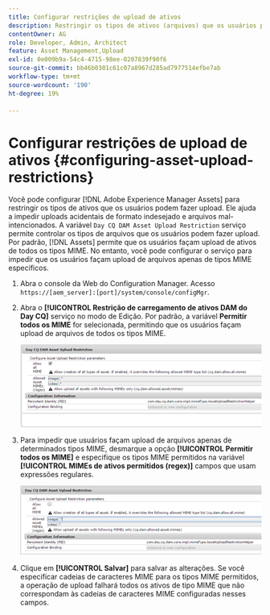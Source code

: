 ```yaml
---
title: Configurar restrições de upload de ativos
description: Restringir os tipos de ativos (arquivos) que os usuários podem fazer upload
contentOwner: AG
role: Developer, Admin, Architect
feature: Asset Management,Upload
exl-id: 0e009b9a-54c4-4715-98ee-0207839f90f6
source-git-commit: bb46b0301c61c07a8967d285ad7977514efbe7ab
workflow-type: tm+mt
source-wordcount: '190'
ht-degree: 19%

---
```


# Configurar restrições de upload de ativos {#configuring-asset-upload-restrictions}

Você pode configurar [!DNL Adobe Experience Manager Assets] para restringir os tipos de ativos que os usuários podem fazer upload. Ele ajuda a impedir uploads acidentais de formato indesejado e arquivos mal-intencionados. A variável `Day CQ DAM Asset Upload Restriction` serviço permite controlar os tipos de arquivos que os usuários podem fazer upload. Por padrão, [!DNL Assets] permite que os usuários façam upload de ativos de todos os tipos MIME. No entanto, você pode configurar o serviço para impedir que os usuários façam upload de arquivos apenas de tipos MIME específicos.

1. Abra o console da Web do Configuration Manager. Acesso `https://[aem_server]:[port]/system/console/configMgr`.
1. Abra o **[!UICONTROL Restrição de carregamento de ativos DAM do Day CQ]** serviço no modo de Edição. Por padrão, a variável **Permitir todos os MIME** for selecionada, permitindo que os usuários façam upload de arquivos de todos os tipos MIME.

   ![chlimage_1-378](assets/chlimage_1-378.png)

1. Para impedir que usuários façam upload de arquivos apenas de determinados tipos MIME, desmarque a opção **[!UICONTROL Permitir todos os MIME]** e especifique os tipos MIME permitidos na variável **[!UICONTROL MIMEs de ativos permitidos (regex)]** campos que usam expressões regulares.

   ![chlimage_1-379](assets/chlimage_1-379.png)

1. Clique em **[!UICONTROL Salvar]** para salvar as alterações. Se você especificar cadeias de caracteres MIME para os tipos MIME permitidos, a operação de upload falhará todos os ativos de tipo MIME que não correspondam às cadeias de caracteres MIME configuradas nesses campos.
